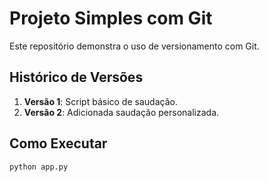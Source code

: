 # Projeto Simples com Git

Este repositório demonstra o uso de versionamento com Git.

## Histórico de Versões
1. **Versão 1**: Script básico de saudação.
2. **Versão 2**: Adicionada saudação personalizada.

## Como Executar
```bash
python app.py
